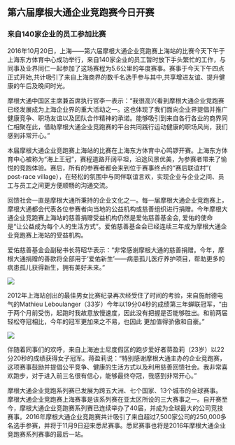 ## 第六届摩根大通企业竞跑赛今日开赛 
### 来自140家企业的员工参加比赛

2016年10月20日，上海——第六届摩根大通企业竞跑赛上海站的比赛今天下午于上海东方体育中心成功举行，来自140家企业的员工暂时放下手头繁忙的工作，与同事及业界同仁一起参加了这场赛程为5.6公里的年度赛事。赛事于今天下午四点正式开始,共计吸引了来自上海商界的数千名选手参与其中,共享增进友谊、提升健康的午后及晚间时光。

摩根大通中国区主席兼首席执行官李一表示：“我很高兴看到摩根大通企业竞跑赛已经发展成为上海企业界的重大活动之一。这也体现了我们面向企业界提倡并推广健康竞争、职场友谊以及团队合作精神的承诺。能够吸引到来自各行各业的商界同仁相聚在此，借助摩根大通企业竞跑赛的平台共同践行运动健康的职场风尚，我们感到非常开心。”

本届摩根大通企业竞跑赛上海站的比赛在上海东方体育中心鸣锣开赛。上海东方体育中心被称为“海上王冠”，赛程道路开阔平坦，沿途风景优美，为参赛者带来了愉悦的竞跑体验。赛后，所有的参赛者都会来到位于赛事终点的“赛后联谊村”( post-race village），在轻松的氛围中与同伴联谊言欢，实现企业与企业之间、员工与员工之间更方便顺畅的沟通交流。

回馈社会一直是摩根大通所秉持的企业文化之一。每一届摩根大通企业竞跑赛上，摩根大通都会代表各位参赛者向当地的公益机构或慈善组织进行捐赠。今年摩根大通企业竞跑赛上海站的慈善捐赠受益机构仍然是爱佑慈善基金会, 爱佑的使命是“让公益成为每个人的生活方式”。爱佑慈善基金会已经连续三年成为摩根大通企业竞跑赛上海站的受益机构。

爱佑慈善基金会副秘书长蒋昭华表示：“非常感谢摩根大通的慈善捐赠。今年，摩根大通捐赠的善款将全部用于‘爱佑新生’——病患孤儿医疗养护项目，帮助更多的病患孤儿获得新生，拥有美好未来。”

![](images/2016/pic2_menChampion.jpg)

2012年上海站创出的最佳男女比赛纪录再次经受住了时间的考验，来自施耐德电气的Mathieu Leboulanger（33岁）今年以19分04秒的成绩第三年蝉联冠军，“由于两个月前受伤，起跑时我故意放慢速度，因此没有把握是否能够胜出。和前两届轻松夺冠相比，今年的冠军更加来之不易，也因此
更加值得骄傲和自豪。”

![](images/2016/pic3_womenChampion.jpg)

伴随着同事们的欢呼，来自上海迪士尼度假区的跑步爱好者蒋盈莉（23岁）以22分20秒的成绩获得女子冠军。蒋盈莉说：“特别感谢摩根大通主办的企业竞跑赛，这项赛事鼓励并提倡公平竞争、健康的生活方式以及利用慈善回馈社会。我非常喜欢跑步，对于进入前三名很有信心，能够最终夺冠，我感到非常开心。” 

摩根大通企业竞跑系列赛已发展为跨五大洲、七个国家、13个城市的全球赛事。摩根大通企业竞跑赛上海赛事是该系列赛在亚太区所设的三大赛事之一。自开赛至今，摩根大通企业竞跑赛系列赛已连续举办了40届，并成为全球最大的公司竞技赛事。2016年摩根大通企业竞跑赛共计吸引了来自超过7,500家公司的250,000多名选手参赛，并将于11月9日迎来悉尼赛事。悉尼赛事也将是2016年摩根大通企业竞跑赛系列赛事的最后一站。